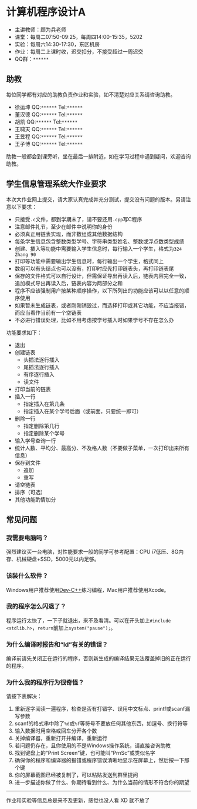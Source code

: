 # 计算机程序设计A

- 主讲教师：顾为兵老师
- 课堂：每周二07:50-09:25，每周四14:00-15:35，5202
- 实验：每周六14:30-17:30，东区机房
- 作业：每周二上课时收，迟交扣分，不接受超过一周迟交
- QQ群：`******`

## 助教

每位同学都有对应的助教负责作业和实验，如不清楚对应关系请咨询助教。

- 徐运坤 QQ:`******` Tel:`******`
- 董汉德 QQ:`******` Tel:`******`
- 胡凯 QQ:`******` Tel:`******`
- 王啸天 QQ:`******` Tel:`******`
- 王昱程 QQ:`******` Tel:`******`
- 王子博 QQ:`******` Tel:`******`

助教一般都会到课旁听，坐在最后一排附近，如在学习过程中遇到疑问，欢迎咨询助教。

## 学生信息管理系统大作业要求

本次大作业网上提交，请大家认真完成并充分测试，提交没有问题的版本。另请注意以下要求：

- 只接受`.c`文件，都到学期末了，请不要还用`.cpp`写C程序
- 注意邮件礼节，至少在邮件中说明你的身份
- 必须真正用链表实现，而非数组或其他数据结构
- 每条学生信息包含整数类型学号、字符串类型姓名、整数或浮点数类型成绩
- 创建、插入等功能中需要输入学生信息时，每行输入一个学生，格式为`324 Zhang 90`
- 打印等功能中需要输出学生信息时，每行输出一个学生，格式同上
- 数组可以有头结点也可以没有，打印时应先打印链表头，再打印链表尾
- 保存的文件格式可以自行设计，但需保证导出再读入后，链表内容完全一致，追加模式导出再读入后，链表内容为两部分之和
- 程序不应该强制用户按某种顺序操作，以下所列出的功能应该可以以任意的顺序使用
- 如果暂未生成链表，或者刚刚销毁过，而选择打印或其它功能，不应当报错，而应当看作当前有一个空链表
- 不必进行错误处理，比如不用考虑按学号插入时如果学号不存在怎么办

功能要求如下：

- 退出
- 创建链表
  - 头插法逐行插入
  - 尾插法逐行插入
  - 有序逐行插入
  - 读文件
- 打印当前的链表
- 插入一行
  - 指定插入在第几条
  - 指定插入在某个学号后面（或前面，只要统一即可）
- 删除一行
  - 指定删除第几行
  - 指定删除某个学号
- 输入学号查询一行
- 统计人数、平均分、最高分、不及格人数（不要做子菜单，一次打印出来所有信息）
- 保存到文件
  - 追加
  - 重写
- 请空链表
- 排序（可选）
- 其他功能酌情加分

## 常见问题

### 我需要电脑吗？
强烈建议买一台电脑，对性能要求一般的同学可参考配置：CPU i7低压、8G内存、机械硬盘+SSD，5000元以内足够。

### 该装什么软件？
Windows用户推荐使用[Dev-C++](https://sourceforge.net/projects/orwelldevcpp/files/latest/download)练习编程，Mac用户推荐使用Xcode。

### 我的程序怎么闪退了？
程序运行太快了，一下子就退出，来不及看清。可以在开头加上`#include <stdlib.h>`，`return`前加上`system("pause");`。

### 为什么编译时报告和“ld”有关的错误？
编译前请先关闭正在运行的程序，否则新生成的编译结果无法覆盖掉旧的正在运行的程序。

### 为什么我的程序行为很奇怪？
请按下表解决：

1.  重新逐字阅读一遍程序，检查是否有打错字、误用中文标点、printf或scanf漏写参数
2.  scanf的格式串中除了`%d`或`%f`等符号不要放任何其他东西，如逗号、换行符等
3.  输入数据时用空格或回车分开各个数
4.  关掉编译器，重新打开并编译，重新运行
5.  若问题仍存在，且你使用的不是Windows操作系统，请直接咨询助教
6.  找到键盘上的“Print Screen”键，也可能叫“PrnSc”或类似名字
7.  确保你的程序和编译器的报错或程序错误清晰地显示在屏幕上，然后按一下那个键
8.  你的屏幕截图已经被复制了，可以粘贴发送到群里提问
9.  进一步描述你做了什么、你期待看到什么、为什么当前的情形不符合你的期望

---

作业和实验等信息总是来不及更新，感觉也没人看 XD 就不放了
